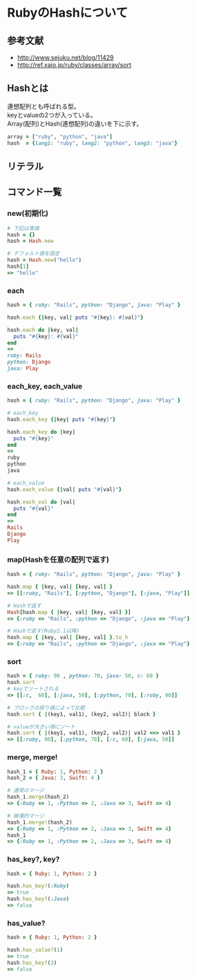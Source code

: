 # RubyのHashについて
## 参考文献
- http://www.sejuku.net/blog/11429
- http://ref.xaio.jp/ruby/classes/array/sort

## Hashとは
連想配列とも呼ばれる型。  
keyとvalueの2つが入っている。  
Array(配列)とHash(連想配列)の違いを下に示す。  

```Ruby
array = ["ruby", "python", "java"]
hash  = {lang1: "ruby", lang2: "python", lang3: "java"}
```

## リテラル


## コマンド一覧
### new(初期化)
```Ruby
# 下記は等価
hash = {}
hash = Hash.new

# デフォルト値を設定
hash = Hash.new("hello")
hash[1]
=> "hello"
```

### each
```Ruby
hash = { ruby: "Rails", python: "Django", java: "Play" }

hash.each {|key, val| puts "#{key}: #{val}"}

hash.each do |key, val|
  puts "#{key}: #{val}"
end
=>
ruby: Rails
python: Django
java: Play
```

### each_key, each_value
```Ruby
hash = { ruby: "Rails", python: "Django", java: "Play" }

# each_key
hash.each_key {|key| puts "#{key}"}

hash.each_key do |key|
  puts "#{key}"
end
=>
ruby
python
java

# each_value
hash.each_value {|val| puts "#{val}"}

hash.each_val do |val|
  puts "#{val}"
end
=>
Rails
Django
Play
```

### map(Hashを任意の配列で返す)
```Ruby
hash = { ruby: "Rails", python: "Django", java: "Play" }

hash.map { |key, val| [key, val] }
=> [[:ruby, "Rails"], [:python, "Django"], [:java, "Play"]]

# Hashで返す
Hash[hash.map { |key, val| [key, val] }]
=> {:ruby => "Rails", :python => "Django", :java => "Play"}

# Hashで返す(Ruby2.1以降)
hash.map { |key, val| [key, val] }.to_h
=> {:ruby => "Rails", :python => "Django", :java => "Play"}
```

### sort
```Ruby
hash = { ruby: 90 , python: 70, java: 50, c: 60 }
hash.sort
# keyでソートされる
=> [[:c,  60], [:java, 50], [:python, 70], [:ruby, 90]]

# ブロックの戻り値によって比較
hash.sort { |(key1, val1), (key2, val2)| block }

# valueが大きい順にソート
hash.sort { |(key1, val1), (key2, val2)| val2 <=> val1 }
=> [[:ruby, 90], [:python, 70], [:c, 60], [:java, 50]]
```

### merge, merge!
```Ruby
hash_1 = { Ruby: 1, Python: 2 }
hash_2 = { Java: 3, Swift: 4 }

# 通常のマージ
hash_1.merge(hash_2)
=> {:Ruby => 1, :Python => 2, :Java => 3, Swift => 4}

# 破壊的マージ
hash_1.merge!(hash_2)
=> {:Ruby => 1, :Python => 2, :Java => 3, Swift => 4}
hash_1
=> {:Ruby => 1, :Python => 2, :Java => 3, Swift => 4}
```

### has_key?, key?
```Ruby
hash = { Ruby: 1, Python: 2 }

hash.has_key?(:Ruby)
=> true
hash.has_key?(:Java)
=> false
```

### has_value?
```Ruby
hash = { Ruby: 1, Python: 2 }

hash.has_value?(1)
=> true
hash.has_key?(3)
=> false
```

